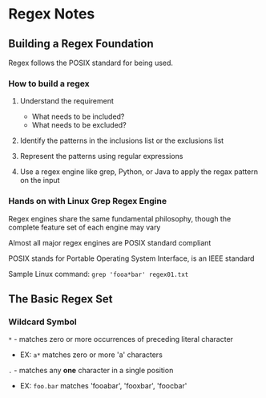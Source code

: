 # Regex Notes

## Building a Regex Foundation

Regex follows the POSIX standard for being used.

### How to build a regex

1. Understand the requirement

    - What needs to be included?
    - What needs to be excluded?

2. Identify the patterns in the inclusions list or the exclusions list

3. Represent the patterns using regular expressions

4. Use a regex engine like grep, Python, or Java to apply the regax pattern on the input

### Hands on with Linux Grep Regex Engine

Regex engines share the same fundamental philosophy, though the complete feature set of each engine may vary

Almost all major regex engines are POSIX standard compliant

POSIX stands for Portable Operating System Interface, is an IEEE standard

Sample Linux command: `grep 'fooa*bar' regex01.txt`

## The Basic Regex Set

### Wildcard Symbol

`*` - matches zero or more occurrences of preceding literal character

- EX: `a*` matches zero or more 'a' characters

`.` - matches any __one__ character in a single position

- EX: `foo.bar` matches 'fooabar', 'fooxbar', 'foocbar'